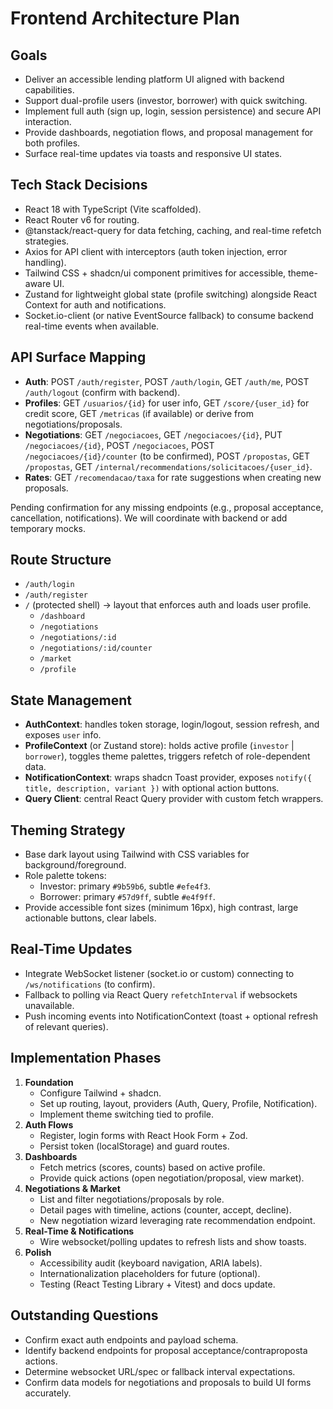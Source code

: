 # Frontend Architecture Plan

## Goals
- Deliver an accessible lending platform UI aligned with backend capabilities.
- Support dual-profile users (investor, borrower) with quick switching.
- Implement full auth (sign up, login, session persistence) and secure API interaction.
- Provide dashboards, negotiation flows, and proposal management for both profiles.
- Surface real-time updates via toasts and responsive UI states.

## Tech Stack Decisions
- React 18 with TypeScript (Vite scaffolded).
- React Router v6 for routing.
- @tanstack/react-query for data fetching, caching, and real-time refetch strategies.
- Axios for API client with interceptors (auth token injection, error handling).
- Tailwind CSS + shadcn/ui component primitives for accessible, theme-aware UI.
- Zustand for lightweight global state (profile switching) alongside React Context for auth and notifications.
- Socket.io-client (or native EventSource fallback) to consume backend real-time events when available.

## API Surface Mapping
- **Auth**: POST `/auth/register`, POST `/auth/login`, GET `/auth/me`, POST `/auth/logout` (confirm with backend).
- **Profiles**: GET `/usuarios/{id}` for user info, GET `/score/{user_id}` for credit score, GET `/metricas` (if available) or derive from negotiations/proposals.
- **Negotiations**: GET `/negociacoes`, GET `/negociacoes/{id}`, PUT `/negociacoes/{id}`, POST `/negociacoes`, POST `/negociacoes/{id}/counter` (to be confirmed), POST `/propostas`, GET `/propostas`, GET `/internal/recommendations/solicitacoes/{user_id}`.
- **Rates**: GET `/recomendacao/taxa` for rate suggestions when creating new proposals.

Pending confirmation for any missing endpoints (e.g., proposal acceptance, cancellation, notifications). We will coordinate with backend or add temporary mocks.

## Route Structure
- `/auth/login`
- `/auth/register`
- `/` (protected shell) -> layout that enforces auth and loads user profile.
  - `/dashboard`
  - `/negotiations`
  - `/negotiations/:id`
  - `/negotiations/:id/counter`
  - `/market`
  - `/profile`

## State Management
- **AuthContext**: handles token storage, login/logout, session refresh, and exposes `user` info.
- **ProfileContext** (or Zustand store): holds active profile (`investor` | `borrower`), toggles theme palettes, triggers refetch of role-dependent data.
- **NotificationContext**: wraps shadcn Toast provider, exposes `notify({ title, description, variant })` with optional action buttons.
- **Query Client**: central React Query provider with custom fetch wrappers.

## Theming Strategy
- Base dark layout using Tailwind with CSS variables for background/foreground.
- Role palette tokens:
  - Investor: primary `#9b59b6`, subtle `#efe4f3`.
  - Borrower: primary `#57d9ff`, subtle `#e4f9ff`.
- Provide accessible font sizes (minimum 16px), high contrast, large actionable buttons, clear labels.

## Real-Time Updates
- Integrate WebSocket listener (socket.io or custom) connecting to `/ws/notifications` (to confirm).
- Fallback to polling via React Query `refetchInterval` if websockets unavailable.
- Push incoming events into NotificationContext (toast + optional refresh of relevant queries).

## Implementation Phases
1. **Foundation**
   - Configure Tailwind + shadcn.
   - Set up routing, layout, providers (Auth, Query, Profile, Notification).
   - Implement theme switching tied to profile.
2. **Auth Flows**
   - Register, login forms with React Hook Form + Zod.
   - Persist token (localStorage) and guard routes.
3. **Dashboards**
   - Fetch metrics (scores, counts) based on active profile.
   - Provide quick actions (open negotiation/proposal, view market).
4. **Negotiations & Market**
   - List and filter negotiations/proposals by role.
   - Detail pages with timeline, actions (counter, accept, decline).
   - New negotiation wizard leveraging rate recommendation endpoint.
5. **Real-Time & Notifications**
   - Wire websocket/polling updates to refresh lists and show toasts.
6. **Polish**
   - Accessibility audit (keyboard navigation, ARIA labels).
   - Internationalization placeholders for future (optional).
   - Testing (React Testing Library + Vitest) and docs update.

## Outstanding Questions
- Confirm exact auth endpoints and payload schema.
- Identify backend endpoints for proposal acceptance/contraproposta actions.
- Determine websocket URL/spec or fallback interval expectations.
- Confirm data models for negotiations and proposals to build UI forms accurately.
